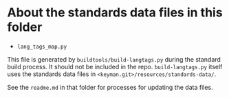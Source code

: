# About the standards data files in this folder

- `lang_tags_map.py`

This file is generated by `buildtools/build-langtags.py` during the standard build process.
It should not be included in the repo. `build-langtags.py` itself uses the standards data files in
`<keyman.git>/resources/standards-data/`.

See the `readme.md` in that folder for processes for updating the data files.
